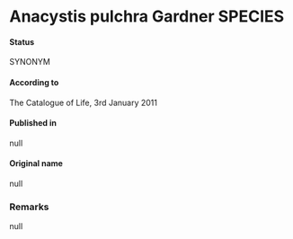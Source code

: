 Anacystis pulchra Gardner SPECIES
=======

#### Status
SYNONYM

#### According to
The Catalogue of Life, 3rd January 2011

#### Published in
null

#### Original name
null

### Remarks
null